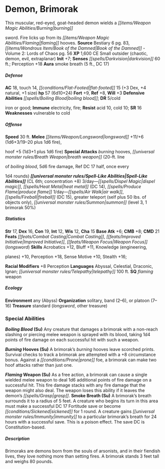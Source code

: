 ﻿---
cssclass: [monsters]
title1: Demon, Brimorak
desc_short: This muscular, red-eyed, goat-headed demon wields a burningsword. Fire
  licks up from its flaming hooves.
title2: Brimorak
CR: 5
sources:
- name: Bestiary 6
  page: 83
  link: http://paizo.com/products/btpy9oge?Pathfinder-Roleplaying-Game-Bestiary-6-Hardcover
- name: 'Book of the Damned - Volume 2: Lords of Chaos'
  page: 56
  link: http://paizo.com/store/games/roleplayingGames/p/pathfinderRPG/paizo/pathfinderChronicles/v5748btpy8hij
XP: 1600
alignment: CE
size: Small
type: outsider
subtypes:
- chaotic
- demon
- evil
- extraplanar
initiative:
  bonus: 7
senses:
  darkvision: 60
auras:
- name: smoke breath
  radius: 5
  DC: 17
AC:
  AC: 18
  touch: 14
  flat_footed: 15
  components:
    dex: 3
    natural: 4
    size: 1
HP:
  HP: 57
  long: 6d10+24
saves:
  fort: 9
  ref: 8
  will: 3
defensive_abilities:
- boiling blood
DR:
- amount: 5
  weakness: coldiron or good
immunities:
- electricity
- fire
resistances:
  acid: 10
  cold: 10
SR: 16
weaknesses:
- vulnerable to cold
speeds:
  base: 30
attacks:
  melee:
  - - text: longsword +11/+6 (1d6+3/19-20 plus 1d6 fire)
      entries:
      - - damage: 1d6+3
          crit_range: 19-20
        - damage: 1d6
          type: fire
      attack: longsword
      bonus:
      - 11
      - 6
    - text: hoof +5 (1d3+1 plus 1d6 fire)
      entries:
      - - damage: 1d3+1
        - damage: 1d6
          type: fire
      attack: hoof
      bonus:
      - 5
  special:
  - burning hooves
  - breath weapon (20-ft. lineof boiling blood, 5d6 fire damage, Ref DC 17 half, once
    every1d4 rounds)
spell_like_abilities:
  entries:
  - name: dispel magic
    source: default
    freq: 3/day
  - name: heat metal
    source: default
    freq: 3/day
    DC: 14
  - name: produce flame
    source: default
    freq: 3/day
  - name: air walk
    source: default
    freq: 1/day
  - name: fireball
    source: default
    freq: 1/day
    DC: 15
  - name: greater teleport
    source: default
    freq: 1/day
    other: self plus 50 lbs. of objects only
  - name: summon
    source: default
    freq: 1/day
    level: 3
    summons:
    - name: brimorak
      amount: 1
      chance: 50%
  sources:
  - name: default
    CL: 6
    concentration: 8
ability_scores:
  STR: 17
  DEX: 16
  CON: 19
  INT: 12
  WIS: 12
  CHA: 15
BAB: 6
CMB: 8
CMD: 21
feats:
- name: Combat Casting
- name: Improved Initiative
- name: Weapon Focus (longsword)
skills:
  Acrobatics: 12
  Bluff: 11
  Knowledge (engineering,planes): 10
  Perception: 18
  Sense Motive: 10
  Stealth: 16
  _racial_mods:
    Perception:
      _: 8
languages:
- Abyssal
- Celestial
- Draconic
- Ignan
- telepathy 100 ft.
special_qualities:
- flaming weapon
ecology:
  environment: any (Abyss)
  organization: solitary, band (2-6), or platoon (7-16)
  treasure_type: standard
  treasure:
  - longsword
  - other treasure
special_abilities:
  Boiling Blood (Su): Any creature that damages a brimorak with a non-reach slashing
    or piercing melee weapon is sprayed with its blood, taking 1d4 points of fire
    damage on each successful hit with such a weapon.
  Burning Hooves (Su): A brimorak's burning hooves leave scorched prints. Survival
    checks to track a brimorak are attempted with a +8 circumstance bonus. Against
    a prone foe, a brimorak can make two hoof attacks rather than just one.
  Flaming Weapon (Su): As a free action, a brimorak can cause a single wielded melee
    weapon to deal 1d6 additional points of fire damage on a successful hit. This
    fire damage stacks with any fire damage that the weapon might also deal. The weapon
    loses this ability if it leaves the demon's grasp.
  Smoke Breath (Su): A brimorak's breath surrounds it to a radius of 5 feet. A creature
    who begins its turn in this area must make a successful DC 17 Fortitude save or
    become sickened for 1 round. A creature gains immunity to a particular brimorak's
    breath for 24 hours with a successful save. This is a poison effect. The save
    DC is Constitution-based.
desc_long: Brimoraks are demons born from the souls of arsonists, and in their fiendish
  lives, they love nothing more than setting fires. A brimorak stands 3 feet tall
  and weighs 80 pounds.

---

# Demon, Brimorak
This muscular, red-eyed, goat-headed demon wields a _[[items/Weapon Magic Abilities/Burning|burning]]_

sword. Fire licks up from its _[[items/Weapon Magic Abilities/Flaming|flaming]]_ hooves.
**Source** Bestiary 6 pg. 83, _[[items/Wondrous Item/Book of the Damned|Book of the Damned]]_ - Volume 2: Lords of Chaos pg. 56
**XP** 1,600
CE Small outsider (chaotic, demon, evil, extraplanar)
**Init** +7; **Senses** _[[spells/Darkvision|darkvision]]_ 60 ft.; Perception +18
**Aura** smoke breath (5 ft., DC 17)

##### Defense

**AC** 18, touch 14, _[[conditions/Flat-Footed|flat-footed]]_ 15 (+3 Dex, +4 natural, +1 size)
**hp** 57 (6d10+24)
**Fort** +9, **Ref** +8, **Will** +3
**Defensive Abilities** _[[spells/Boiling Blood|boiling blood]]_; **DR** 5/cold

iron or good; **Immune** electricity, fire; **Resist** acid 10, cold 10; **SR** 16
**Weaknesses** vulnerable to cold

##### Offense
**Speed** 30 ft.
**Melee** _[[items/Weapon/Longsword|longsword]]_ +11/+6 (1d6+3/19–20 plus 1d6 fire),

hoof +5 (1d3+1 plus 1d6 fire)
**Special Attacks** _burning_ hooves, _[[universal monster rules/Breath Weapon|breath weapon]]_ (20-ft. line

of _boiling blood_, 5d6 fire damage, Ref DC 17 half, once every

1d4 rounds)
**_[[universal monster rules/Spell-Like Abilities|Spell-Like Abilities]]_** (CL 6th; concentration +8)
3/day—_[[spells/Dispel Magic|dispel magic]]_, _[[spells/Heat Metal|heat metal]]_ (DC 14), _[[spells/Produce Flame|produce flame]]_ 
1/day—_[[spells/Air Walk|air walk]]_, _[[spells/Fireball|fireball]]_ (DC 15), greater teleport (self plus 50 lbs. of objects only), _[[universal monster rules/Summon|summon]]_ (level 3, 1 brimorak 50%)

##### Statistics
**Str** 17, **Dex** 16, **Con** 19, **Int** 12, **Wis** 12, **Cha** 15
**Base Atk** +6; **CMB** +8; **CMD** 21
**Feats** _[[feats/Combat Casting|Combat Casting]]_, _[[feats/Improved Initiative|Improved Initiative]]_, _[[feats/Weapon Focus|Weapon Focus]]_ (_longsword_)
**Skills** Acrobatics +12, Bluff +11, Knowledge (engineering,

planes) +10, Perception +18, Sense Motive +10, Stealth +16;

**Racial Modifiers** +8 Perception
**Languages** Abyssal, Celestial, Draconic, Ignan; _[[universal monster rules/Telepathy|telepathy]]_ 100 ft.
**SQ** _flaming_ weapon

##### Ecology

**Environment** any (Abyss)
**Organization** solitary, band (2–6), or platoon (7–16)
**Treasure** standard (_longsword_, other treasure)

### Special Abilities

**_Boiling Blood_ (Su)** Any creature that damages a brimorak with a non-reach slashing or piercing melee weapon is sprayed with its blood, taking 1d4 points of fire damage on each successful hit with such a weapon.

**_Burning_ Hooves (Su)** A brimorak’s _burning_ hooves leave scorched prints. Survival checks to track a brimorak are attempted with a +8 circumstance bonus. Against a _[[conditions/Prone|prone]]_ foe, a brimorak can make two hoof attacks rather than just one.

**_Flaming_ Weapon (Su)** As a free action, a brimorak can cause a single wielded melee weapon to deal 1d6 additional points of fire damage on a successful hit. This fire damage stacks with any fire damage that the weapon might also deal. The weapon loses this ability if it leaves the demon’s _[[spells/Grasp|grasp]]_.
**Smoke Breath (Su)** A brimorak’s breath surrounds it to a radius of 5 feet. A creature who begins its turn in this area must make a successful DC 17 Fortitude save or become _[[conditions/Sickened|sickened]]_ for 1 round. A creature gains _[[universal monster rules/Immunity|immunity]]_ to a particular brimorak’s breath for 24 hours with a successful save. This is a poison effect. The save DC is Constitution-based.

##### Description

Brimoraks are demons born from the souls of arsonists, and in their fiendish lives, they love nothing more than setting fires. A brimorak stands 3 feet tall and weighs 80 pounds.